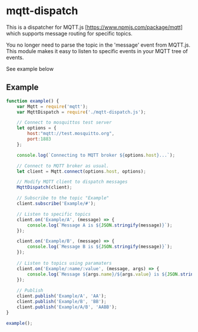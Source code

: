 # mqtt-dispatch
This is a dispatcher for MQTT.js [https://www.npmjs.com/package/mqtt] which
supports message routing for specific topics. 

You no longer need to parse the topic in the 'message' event from MQTT.js.
This module makes it easy to listen to specific events in your MQTT tree of events.

See example below

## Example

```javascript
function example() {
	var Mqtt = require('mqtt');
	var MqttDispatch = require('./mqtt-dispatch.js');

	// Connect to mosquittos test server
	let options = {
		host:"mqtt://test.mosquitto.org",
		port:1883
	};

	console.log(`Connecting to MQTT broker ${options.host}...`);

	// Connect to MQTT broker as usual.
	let client = Mqtt.connect(options.host, options);

	// Modify MQTT client to dispatch messages
	MqttDispatch(client);

	// Subscribe to the topic "Example"
	client.subscribe('Example/#');

	// Listen to specific topics
	client.on('Example/A', (message) => {
		console.log(`Message A is ${JSON.stringify(message)}`);
	});

	client.on('Example/B', (message) => {
		console.log(`Message B is ${JSON.stringify(message)}`);
	});
	
	// Listen to topics using paramaters
	client.on('Example/:name/:value', (message, args) => {
		console.log(`Message ${args.name}/${args.value} is ${JSON.stringify(message)}`);
	});
	
	// Publish 
	client.publish('Example/A', 'AA');
	client.publish('Example/B', 'BB');
	client.publish('Example/A/B', 'AABB');
}

example();
```
